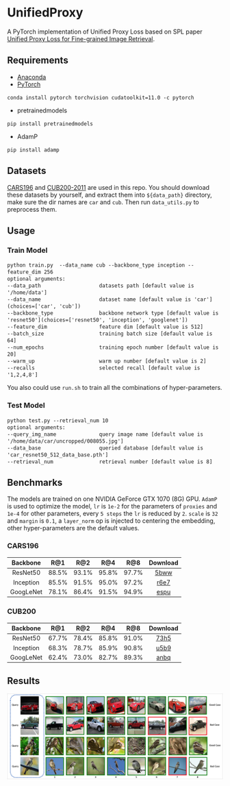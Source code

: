 # UnifiedProxy

A PyTorch implementation of Unified Proxy Loss based on SPL
paper [Unified Proxy Loss for Fine-grained Image Retrieval]().

## Requirements

- [Anaconda](https://www.anaconda.com/download/)
- [PyTorch](https://pytorch.org)

```
conda install pytorch torchvision cudatoolkit=11.0 -c pytorch
```

- pretrainedmodels

```
pip install pretrainedmodels
```

- AdamP

```
pip install adamp
```

## Datasets

[CARS196](http://ai.stanford.edu/~jkrause/cars/car_dataset.html)
and [CUB200-2011](http://www.vision.caltech.edu/visipedia/CUB-200-2011.html)
are used in this repo. You should download these datasets by yourself, and extract them into `${data_path}` directory,
make sure the dir names are `car` and `cub`. Then run `data_utils.py` to preprocess them.

## Usage

### Train Model

```
python train.py  --data_name cub --backbone_type inception --feature_dim 256
optional arguments:
--data_path                   datasets path [default value is '/home/data']
--data_name                   dataset name [default value is 'car'](choices=['car', 'cub'])
--backbone_type               backbone network type [default value is 'resnet50'](choices=['resnet50', 'inception', 'googlenet'])
--feature_dim                 feature dim [default value is 512]
--batch_size                  training batch size [default value is 64]
--num_epochs                  training epoch number [default value is 20]
--warm_up                     warm up number [default value is 2]
--recalls                     selected recall [default value is '1,2,4,8']
```

You also could use `run.sh` to train all the combinations of hyper-parameters.

### Test Model

```
python test.py --retrieval_num 10
optional arguments:
--query_img_name              query image name [default value is '/home/data/car/uncropped/008055.jpg']
--data_base                   queried database [default value is 'car_resnet50_512_data_base.pth']
--retrieval_num               retrieval number [default value is 8]
```

## Benchmarks

The models are trained on one NVIDIA GeForce GTX 1070 (8G) GPU. `AdamP` is used to optimize the model, `lr` is `1e-2`
for the parameters of `proxies` and `1e-4` for other parameters, every `5 steps` the `lr` is reduced by `2`.
`scale` is `32` and `margin` is `0.1`, a `layer_norm` op is injected to centering the embedding, other hyper-parameters
are the default values.

### CARS196

<table>
  <thead>
    <tr>
      <th>Backbone</th>
      <th>R@1</th>
      <th>R@2</th>
      <th>R@4</th>
      <th>R@8</th>
      <th>Download</th>
    </tr>
  </thead>
  <tbody>
    <tr>
      <td align="center">ResNet50</td>
      <td align="center">88.5%</td>
      <td align="center">93.1%</td>
      <td align="center">95.8%</td>
      <td align="center">97.7%</td>
      <td align="center"><a href="https://pan.baidu.com/s/1ig6gwBBSm0EPzesL5KytYQ">5bww</a></td>
    </tr>
    <tr>
      <td align="center">Inception</td>
      <td align="center">85.5%</td>
      <td align="center">91.5%</td>
      <td align="center">95.0%</td>
      <td align="center">97.2%</td>
      <td align="center"><a href="https://pan.baidu.com/s/1-wVIlNjiqiUUD1kRh8Efww">r6e7</a></td>
    </tr>
    <tr>
      <td align="center">GoogLeNet</td>
      <td align="center">78.1%</td>
      <td align="center">86.4%</td>
      <td align="center">91.5%</td>
      <td align="center">94.9%</td>
      <td align="center"><a href="https://pan.baidu.com/s/1hMjWx9MG_40oHz6uBqe6OQ">espu</a></td>
    </tr>
  </tbody>
</table>

### CUB200

<table>
  <thead>
    <tr>
      <th>Backbone</th>
      <th>R@1</th>
      <th>R@2</th>
      <th>R@4</th>
      <th>R@8</th>
      <th>Download</th>
    </tr>
  </thead>
  <tbody>
    <tr>
      <td align="center">ResNet50</td>
      <td align="center">67.7%</td>
      <td align="center">78.4%</td>
      <td align="center">85.8%</td>
      <td align="center">91.0%</td>
      <td align="center"><a href="https://pan.baidu.com/s/128SGDlxV1Cd8gPJEi7Z4gA">73h5</a></td>
    </tr>
    <tr>
      <td align="center">Inception</td>
      <td align="center">68.3%</td>
      <td align="center">78.7%</td>
      <td align="center">85.9%</td>
      <td align="center">90.8%</td>
      <td align="center"><a href="https://pan.baidu.com/s/1i97a8vr3Le_9Bk-L0cTJug">u5b9</a></td>
    </tr>
    <tr>
      <td align="center">GoogLeNet</td>
      <td align="center">62.4%</td>
      <td align="center">73.0%</td>
      <td align="center">82.7%</td>
      <td align="center">89.3%</td>
      <td align="center"><a href="https://pan.baidu.com/s/1R6qnPfyBEKysCzWTdnO_6Q">anbq</a></td>
    </tr>
  </tbody>
</table>

## Results

![vis](results/result.png)
